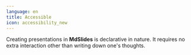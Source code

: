 ```yaml
---
language: en
title: Accessible
icon: accessibility_new
---
```


Creating presentations in **MdSlides** is declarative in nature. It requires no extra interaction other than writing down one's thoughts.
